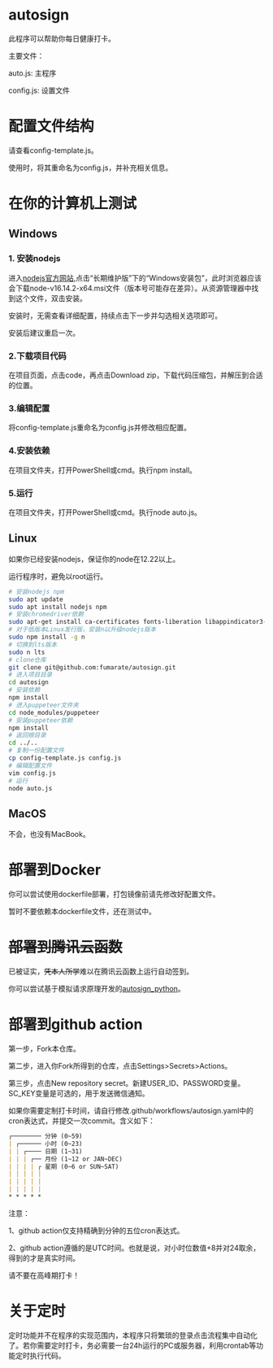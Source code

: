 # autosign

此程序可以帮助你每日健康打卡。

主要文件：

auto.js: 主程序

config.js: 设置文件

# 配置文件结构
请查看config-template.js。

使用时，将其重命名为config.js，并补充相关信息。

# 在你的计算机上测试

## Windows
### 1. 安装nodejs
进入[nodejs官方网站](https://nodejs.org/zh-cn/download/),点击“长期维护版”下的“Windows安装包”，此时浏览器应该会下载node-v16.14.2-x64.msi文件（版本号可能存在差异）。从资源管理器中找到这个文件，双击安装。

安装时，无需查看详细配置，持续点击下一步并勾选相关选项即可。

安装后建议重启一次。

### 2.下载项目代码
在项目页面，点击code，再点击Download zip，下载代码压缩包，并解压到合适的位置。

### 3.编辑配置
将config-template.js重命名为config.js并修改相应配置。

### 4.安装依赖
在项目文件夹，打开PowerShell或cmd。执行npm install。

### 5.运行
在项目文件夹，打开PowerShell或cmd。执行node auto.js。

## Linux
如果你已经安装nodejs，保证你的node在12.22以上。

运行程序时，避免以root运行。
```bash
# 安装nodejs npm
sudo apt update
sudo apt install nodejs npm
# 安装chromedriver依赖
sudo apt-get install ca-certificates fonts-liberation libappindicator3-1 libasound2 libatk-bridge2.0-0 libatk1.0-0 libc6 libcairo2 libcups2 libdbus-1-3 libexpat1 libfontconfig1 libgbm1 libgcc1 libglib2.0-0 libgtk-3-0 libnspr4 libnss3 libpango-1.0-0 libpangocairo-1.0-0 libstdc++6 libx11-6 libx11-xcb1 libxcb1 libxcomposite1 libxcursor1 libxdamage1 libxext6 libxfixes3 libxi6 libxrandr2 libxrender1 libxss1 libxtst6 lsb-release wget xdg-utils -y
# 对于低版本Linux发行版，安装n以升级nodejs版本
sudo npm install -g n
# 切换到lts版本
sudo n lts
# clone仓库
git clone git@github.com:fumarate/autosign.git
# 进入项目目录
cd autosign
# 安装依赖
npm install
# 进入puppeteer文件夹
cd node_modules/puppeteer
# 安装puppeteer依赖
npm install
# 返回根目录
cd ../..
# 复制一份配置文件
cp config-template.js config.js
# 编辑配置文件
vim config.js
# 运行
node auto.js
```
## MacOS
不会，也没有MacBook。

# 部署到Docker

你可以尝试使用dockerfile部署，打包镜像前请先修改好配置文件。

暂时不要依赖本dockerfile文件，还在测试中。

# <s>部署到腾讯云函数</s>

已被证实，<s>凭本人所学</s>难以在腾讯云函数上运行自动签到。

你可以尝试基于模拟请求原理开发的[autosign_python](https://github.com/fumarate/autosign_python)。

# 部署到github action

第一步，Fork本仓库。

第二步，进入你Fork所得到的仓库，点击Settings>Secrets>Actions。

第三步，点击New repository secret。新建USER_ID、PASSWORD变量。SC_KEY变量是可选的，用于发送微信通知。

如果你需要定制打卡时间，请自行修改.github/workflows/autosign.yaml中的cron表达式，并提交一次commit。含义如下：
```markdown
┌──────── 分钟 (0~59)
| ┌────── 小时 (0~23)
| | ┌──── 日期 (1~31)
| | | ┌── 月份 (1~12 or JAN~DEC)
| | | | ┌ 星期 (0~6 or SUN~SAT)
| | | | |
| | | | |
| | | | |
* * * * *
```
注意：

1、github action仅支持精确到分钟的五位cron表达式。

2、github action遵循的是UTC时间。也就是说，对小时位数值+8并对24取余，得到的才是真实时间。

请不要在高峰期打卡！

# 关于定时
定时功能并不在程序的实现范围内，本程序只将繁琐的登录点击流程集中自动化了。若你需要定时打卡，务必需要一台24h运行的PC或服务器，利用crontab等功能定时执行代码。